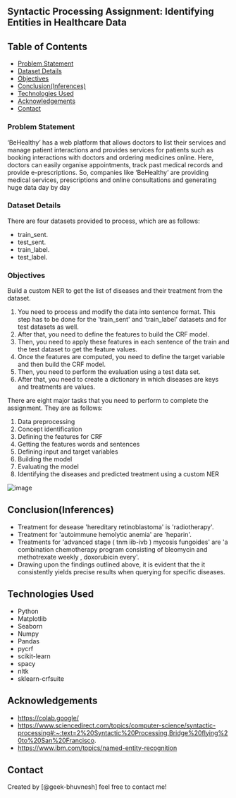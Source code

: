## Syntactic Processing Assignment: Identifying Entities in Healthcare Data

## Table of Contents
* [Problem Statement](#problem-statement)
* [Dataset Details](#dataset-details)
* [Objectives](#Objectives)
* [Conclusion(Inferences)](#conclusions)
* [Technologies Used](#technologies-used)
* [Acknowledgements](#acknowledgements)
* [Contact](#contact)

### Problem Statement
‘BeHealthy’ has a web platform that allows doctors to list their services and manage patient interactions and provides services for patients such as booking interactions with doctors and ordering medicines online. Here, doctors can easily organise appointments, track past medical records and provide e-prescriptions.
So, companies like ‘BeHealthy’ are providing medical services, prescriptions and online consultations and generating huge data day by day

### Dataset Details

There are four datasets provided to process, which are as follows: 
- train_sent.
- test_sent.
- train_label.
- test_label.

### Objectives
 Build a custom NER to get the list of diseases and their treatment from the dataset.

1. You need to process and modify the data into sentence format. This step has to be done for the 'train_sent' and ‘train_label’ datasets and for test datasets as well.
2. After that, you need to define the features to build the CRF model.
3. Then, you need to apply these features in each sentence of the train and the test dataset to get the feature values.
4. Once the features are computed, you need to define the target variable and then build the CRF model.
5. Then, you need to perform the evaluation using a test data set.
6. After that, you need to create a dictionary in which diseases are keys and treatments are values.


There are eight major tasks that you need to perform to complete the assignment. They are as follows:
1. Data preprocessing
2. Concept identification
3. Defining the features for CRF
4. Getting the features words and sentences
5. Defining input and target variables
6. Building the model
7. Evaluating the model
8. Identifying the diseases and predicted treatment using a custom NER

![image](https://github.com/abhijit12banerjee/Healthcare_SyntacticProcessing/assets/107828454/2d98246e-b24c-460b-8409-271b24a3f8e3)

## Conclusion(Inferences)
 - Treatment for desease 'hereditary retinoblastoma' is 'radiotherapy'.
 - Treatment for 'autoimmune hemolytic anemia' are 'heparin'.
 - Treatments for 'advanced stage ( tnm iib-ivb ) mycosis fungoides' are 'a combination chemotherapy program consisting of bleomycin and methotrexate weekly , doxorubicin every'.
 - Drawing upon the findings outlined above, it is evident that the it consistently yields precise results when querying for specific diseases.

## Technologies Used
- Python
- Matplotlib
- Seaborn
- Numpy
- Pandas
- pycrf
- scikit-learn
- spacy
- nltk
- sklearn-crfsuite

## Acknowledgements

- https://colab.google/
- https://www.sciencedirect.com/topics/computer-science/syntactic-processing#:~:text=2%20Syntactic%20Processing,Bridge%20flying%20to%20San%20Francisco.
- https://www.ibm.com/topics/named-entity-recognition

## Contact

Created by [@geek-bhuvnesh] feel free to contact me!